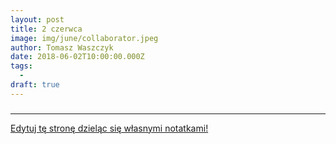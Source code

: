 ```yaml
---
layout: post
title: 2 czerwca
image: img/june/collaborator.jpeg
author: Tomasz Waszczyk
date: 2018-06-02T10:00:00.000Z
tags:
  - 
draft: true
---
```


### 

---

<a href="https://github.com/TomaszWaszczyk/historia.waszczyk.com/edit/master/src/content/june-2.md" target="_blank">Edytuj tę stronę dzieląc się własnymi notatkami!</a>
